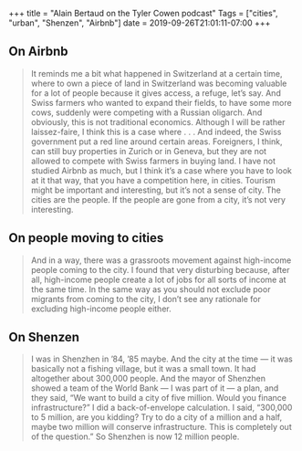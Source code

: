 +++
title = "Alain Bertaud on the Tyler Cowen podcast"
Tags = ["cities", "urban", "Shenzen", "Airbnb"]
date = 2019-09-26T21:01:11-07:00
+++

## On Airbnb

> It reminds me a bit what happened in Switzerland at a certain time, where to
> own a piece of land in Switzerland was becoming valuable for a lot of people
> because it gives access, a refuge, let’s say. And Swiss farmers who wanted to
> expand their fields, to have some more cows, suddenly were competing with a
> Russian oligarch.
> And obviously, this is not traditional economics. Although I will be rather
> laissez-faire, I think this is a case where . . . And indeed, the Swiss
> government put a red line around certain areas. Foreigners, I think, can still
> buy properties in Zurich or in Geneva, but they are not allowed to compete with
> Swiss farmers in buying land.  I have not studied Airbnb as much, but I think
> it’s a case where you have to look at it that way, that you have a
> competition here, in cities. Tourism might be important and interesting, but
> it’s not a sense of city. The cities are the people. If the people are gone
> from a city, it’s not very interesting.

## On people moving to cities

> And in a way, there was a grassroots movement against high-income people
> coming to the city. I found that very disturbing because, after all,
> high-income people create a lot of jobs for all sorts of income at the same
> time. In the same way as you should not exclude poor migrants from coming to
> the city, I don’t see any rationale for excluding high-income people either.

## On Shenzen

> I was in Shenzhen in ’84, ’85 maybe. And the city at the time — it was
> basically not a fishing village, but it was a small town. It had altogether
> about 300,000 people. And the mayor of Shenzhen showed a team of the World
> Bank — I was part of it — a plan, and they said, “We want to build a city of
> five million. Would you finance infrastructure?”
> I did a back-of-envelope calculation. I said, “300,000 to 5 million, are you
> kidding? Try to do a city of a million and a half, maybe two million will
> conserve infrastructure. This is completely out of the question.”
> So Shenzhen is now 12 million people.
